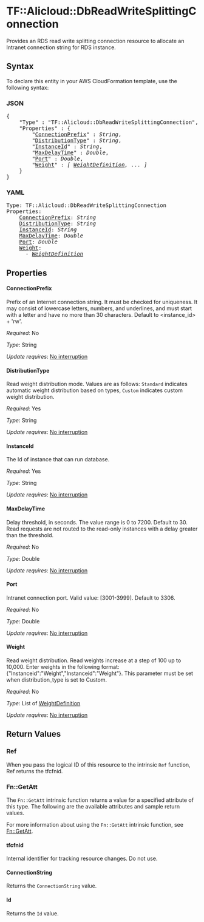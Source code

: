 # TF::Alicloud::DbReadWriteSplittingConnection

Provides an RDS read write splitting connection resource to allocate an Intranet connection string for RDS instance.

## Syntax

To declare this entity in your AWS CloudFormation template, use the following syntax:

### JSON

<pre>
{
    "Type" : "TF::Alicloud::DbReadWriteSplittingConnection",
    "Properties" : {
        "<a href="#connectionprefix" title="ConnectionPrefix">ConnectionPrefix</a>" : <i>String</i>,
        "<a href="#distributiontype" title="DistributionType">DistributionType</a>" : <i>String</i>,
        "<a href="#instanceid" title="InstanceId">InstanceId</a>" : <i>String</i>,
        "<a href="#maxdelaytime" title="MaxDelayTime">MaxDelayTime</a>" : <i>Double</i>,
        "<a href="#port" title="Port">Port</a>" : <i>Double</i>,
        "<a href="#weight" title="Weight">Weight</a>" : <i>[ <a href="weightdefinition.md">WeightDefinition</a>, ... ]</i>
    }
}
</pre>

### YAML

<pre>
Type: TF::Alicloud::DbReadWriteSplittingConnection
Properties:
    <a href="#connectionprefix" title="ConnectionPrefix">ConnectionPrefix</a>: <i>String</i>
    <a href="#distributiontype" title="DistributionType">DistributionType</a>: <i>String</i>
    <a href="#instanceid" title="InstanceId">InstanceId</a>: <i>String</i>
    <a href="#maxdelaytime" title="MaxDelayTime">MaxDelayTime</a>: <i>Double</i>
    <a href="#port" title="Port">Port</a>: <i>Double</i>
    <a href="#weight" title="Weight">Weight</a>: <i>
      - <a href="weightdefinition.md">WeightDefinition</a></i>
</pre>

## Properties

#### ConnectionPrefix

Prefix of an Internet connection string. It must be checked for uniqueness. It may consist of lowercase letters, numbers, and underlines, and must start with a letter and have no more than 30 characters. Default to <instance_id> + 'rw'.

_Required_: No

_Type_: String

_Update requires_: [No interruption](https://docs.aws.amazon.com/AWSCloudFormation/latest/UserGuide/using-cfn-updating-stacks-update-behaviors.html#update-no-interrupt)

#### DistributionType

Read weight distribution mode. Values are as follows: `Standard` indicates automatic weight distribution based on types, `Custom` indicates custom weight distribution.

_Required_: Yes

_Type_: String

_Update requires_: [No interruption](https://docs.aws.amazon.com/AWSCloudFormation/latest/UserGuide/using-cfn-updating-stacks-update-behaviors.html#update-no-interrupt)

#### InstanceId

The Id of instance that can run database.

_Required_: Yes

_Type_: String

_Update requires_: [No interruption](https://docs.aws.amazon.com/AWSCloudFormation/latest/UserGuide/using-cfn-updating-stacks-update-behaviors.html#update-no-interrupt)

#### MaxDelayTime

Delay threshold, in seconds. The value range is 0 to 7200. Default to 30. Read requests are not routed to the read-only instances with a delay greater than the threshold.

_Required_: No

_Type_: Double

_Update requires_: [No interruption](https://docs.aws.amazon.com/AWSCloudFormation/latest/UserGuide/using-cfn-updating-stacks-update-behaviors.html#update-no-interrupt)

#### Port

Intranet connection port. Valid value: [3001-3999]. Default to 3306.

_Required_: No

_Type_: Double

_Update requires_: [No interruption](https://docs.aws.amazon.com/AWSCloudFormation/latest/UserGuide/using-cfn-updating-stacks-update-behaviors.html#update-no-interrupt)

#### Weight

Read weight distribution. Read weights increase at a step of 100 up to 10,000. Enter weights in the following format: {"Instanceid":"Weight","Instanceid":"Weight"}. This parameter must be set when distribution_type is set to Custom.

_Required_: No

_Type_: List of <a href="weightdefinition.md">WeightDefinition</a>

_Update requires_: [No interruption](https://docs.aws.amazon.com/AWSCloudFormation/latest/UserGuide/using-cfn-updating-stacks-update-behaviors.html#update-no-interrupt)

## Return Values

### Ref

When you pass the logical ID of this resource to the intrinsic `Ref` function, Ref returns the tfcfnid.

### Fn::GetAtt

The `Fn::GetAtt` intrinsic function returns a value for a specified attribute of this type. The following are the available attributes and sample return values.

For more information about using the `Fn::GetAtt` intrinsic function, see [Fn::GetAtt](https://docs.aws.amazon.com/AWSCloudFormation/latest/UserGuide/intrinsic-function-reference-getatt.html).

#### tfcfnid

Internal identifier for tracking resource changes. Do not use.

#### ConnectionString

Returns the <code>ConnectionString</code> value.

#### Id

Returns the <code>Id</code> value.


